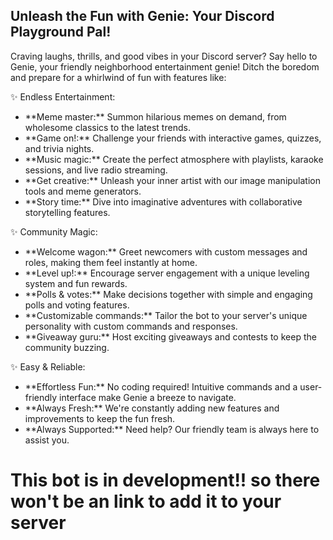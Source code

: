 ## Unleash the Fun with Genie: Your Discord Playground Pal!

Craving laughs, thrills, and good vibes in your Discord server? Say hello to Genie, your friendly neighborhood entertainment genie! Ditch the boredom and prepare for a whirlwind of fun with features like:

✨ Endless Entertainment:
<ul>
    <li>**Meme master:** Summon hilarious memes on demand, from wholesome classics to the latest trends. </li>
    <li>**Game on!:** Challenge your friends with interactive games, quizzes, and trivia nights. </li>
    <li>**Music magic:** Create the perfect atmosphere with playlists, karaoke sessions, and live radio streaming. </li>
    <li>**Get creative:** Unleash your inner artist with our image manipulation tools and meme generators. </li>
    <li>**Story time:** Dive into imaginative adventures with collaborative storytelling features. </li>
</ul>


✨ Community Magic:
<ul>
  <li>**Welcome wagon:** Greet newcomers with custom messages and roles, making them feel instantly at home.</li>
  <li>**Level up!:** Encourage server engagement with a unique leveling system and fun rewards.</li>
  <li>**Polls & votes:** Make decisions together with simple and engaging polls and voting features.</li>
  <li>**Customizable commands:** Tailor the bot to your server's unique personality with custom commands and responses.</li>
  <li>**Giveaway guru:** Host exciting giveaways and contests to keep the community buzzing.</li>
</ul>

✨ Easy & Reliable:
<ul>
  <li>**Effortless Fun:** No coding required! Intuitive commands and a user-friendly interface make Genie a breeze to navigate.</li>
  <li>**Always Fresh:** We're constantly adding new features and improvements to keep the fun fresh.</li>
  <li>**Always Supported:** Need help? Our friendly team is always here to assist you.</li>
</ul>

# This bot is in development!! so there won't be an link to add it to your server
